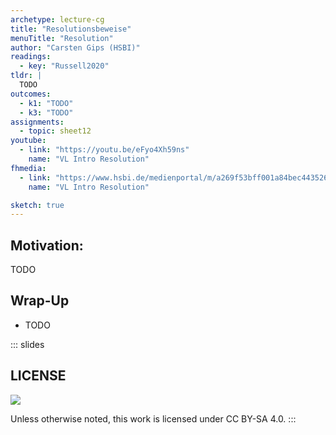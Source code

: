 ```yaml
---
archetype: lecture-cg
title: "Resolutionsbeweise"
menuTitle: "Resolution"
author: "Carsten Gips (HSBI)"
readings:
  - key: "Russell2020"
tldr: |
  TODO
outcomes:
  - k1: "TODO"
  - k3: "TODO"
assignments:
  - topic: sheet12
youtube:
  - link: "https://youtu.be/eFyo4Xh59ns"
    name: "VL Intro Resolution"
fhmedia:
  - link: "https://www.hsbi.de/medienportal/m/a269f53bff001a84bec4435261543b846ccca4290f211cf1634f9007d1285513c8bae4f89a0225a489e1ffda6cac455e264e022c35f46e8ffe80b4ddcd86d137"
    name: "VL Intro Resolution"

sketch: true
---
```



## Motivation:

TODO


## Wrap-Up

*   TODO







<!-- DO NOT REMOVE - THIS IS A LAST SLIDE TO INDICATE THE LICENSE AND POSSIBLE EXCEPTIONS (IMAGES, ...). -->
::: slides
## LICENSE
![](https://licensebuttons.net/l/by-sa/4.0/88x31.png)

Unless otherwise noted, this work is licensed under CC BY-SA 4.0.
:::
